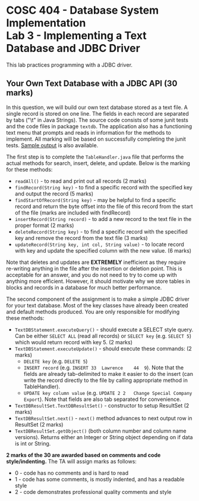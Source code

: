 # COSC 404 - Database System Implementation<br/>Lab 3 - Implementing a Text Database and JDBC Driver

This lab practices programming with a JDBC driver.

## Your Own Text Database with a JDBC API (30 marks)

In this question, we will build our own text database stored as a text file.  A single record is stored on one line. The fields in each record are separated by tabs
("\t" in Java Strings). The source code consists of some junit tests and the code files in package `textdb`.  The application also has a functioning text menu that prompts and reads in information for the methods to implement. All marking will be based on successfully completing the junit tests.  [Sample output](output.txt) is also available.

The first step is to complete the `TableHandler.java` file that performs the actual methods for search, insert, delete, and update.  Below is the marking for these methods:

- `readAll()` - to read and print out all records (2 marks)
- `findRecord(String key)` - to find a specific record with the specified key and output the record (5 marks)
- `findStartOfRecord(String key)` - may be helpful to find a specific record and return the byte offset into the file of this record from the start of the file (marks are included with findRecord)
- `insertRecord(String record)` - to add a new record to the text file in the proper format (2 marks)
- `deleteRecord(String key)` - to find a specific record with the specified key and remove the record from the text file (3 marks)
- `updateRecord(String key, int col, String value)` - to locate record with key and update the specified column with the new value. (6 marks)

Note that deletes and updates are **EXTREMELY** inefficient as they require re-writing anything in the file after the insertion or deletion point.  This is acceptable for an answer, and you do not need to try to come up with anything more efficient.  However, it should motivate why we store tables in blocks and records in a database for much better performance.

The second component of the assignment is to make a simple JDBC driver for your text database.  Most of the key classes have already been created and default methods produced.  You are only responsible for modifying these methods:

- `TextDBStatement.executeQuery()` - should execute a SELECT style query.  Can be either `SELECT ALL` (read all records) or `SELECT key` (e.g. `SELECT 5`) which would return record with key 5.  (2 marks)
- `TextDBStatement.executeUpdate()` - should execute these commands: (2 marks)
	- `DELETE key` (e.g. `DELETE 5`)
	- `INSERT record` (e.g. `INSERT 33	Lawrence	44	9`).  Note that the fields are already tab-delimited to make it easier to do the insert (can write the record directly to the file by calling appropriate method in TableHandler).
	- `UPDATE key column value` (e.g. `UPDATE 2	2	Change Special Company Export`).  Note that fields are also tab separated for convenience.
- `TextDBResultSet.TextDBResultSet()` - constructor to setup ResultSet (2 marks)
- `TextDBResultSet.next()` - `next()` method advances to next output row in ResultSet (2 marks)
- `TextDBResultSet.getObject()` (both column number and column name versions).  Returns either an Integer or String object depending on if data is int or String.

**2 marks of the 30 are awarded based on comments and code style/indenting.**  The TA will assign marks as follows:

- 0 - code has no comments and is hard to read
- 1 - code has some comments, is mostly indented, and has a readable style
- 2 - code demonstrates professional quality comments and style

